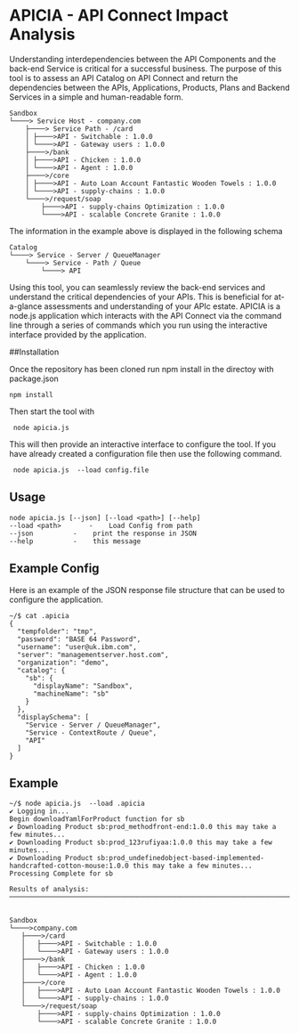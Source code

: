 # APICIA - API Connect Impact Analysis

Understanding interdependencies between the API Components and the back-end Service is critical for a successful business.
The purpose of this tool is to assess an API Catalog on API Connect and return the dependencies between the APIs, Applications, Products, Plans and Backend Services in a simple and human-readable form.

```
Sandbox
└────> Service Host - company.com
    ├────> Service Path - /card
    │ ├────>API - Switchable : 1.0.0
    │ └────>API - Gateway users : 1.0.0
    ├────>/bank
    │ ├────>API - Chicken : 1.0.0
    │ └────>API - Agent : 1.0.0
    ├────>/core
    │ ├────>API - Auto Loan Account Fantastic Wooden Towels : 1.0.0
    │ └────>API - supply-chains : 1.0.0
    └────>/request/soap
        ├────>API - supply-chains Optimization : 1.0.0
        └────>API - scalable Concrete Granite : 1.0.0
```
The information in the example above is displayed in the following schema

```
Catalog
└────> Service - Server / QueueManager
    └────> Service - Path / Queue
        └────> API

```

Using this tool, you can seamlessly review the back-end services and understand the critical dependencies of your APIs. This is beneficial for at-a-glance assessments and understanding of your APIc estate.
APICIA is a node.js application which interacts with the API Connect via the command line through a series of commands which you run using the interactive interface provided by the application.

##Installation

Once the repository has been cloned run npm install in the directoy with package.json

```
npm install
```

Then start the tool with

```
 node apicia.js
```

This will then provide an interactive interface to configure the tool. If you have already created a configuration file then use the following command.


```
 node apicia.js  --load config.file
```

## Usage


```
node apicia.js [--json] [--load <path>] [--help]
--load <path> 		-	 Load Config from path
--json 			-	 print the response in JSON
--help  		-	 this message

```

## Example Config
Here is an example of the JSON response file structure that can be used to configure the application.
```
~/$ cat .apicia
{
  "tempfolder": "tmp",
  "password": "BASE 64 Password",
  "username": "user@uk.ibm.com",
  "server": "managementserver.host.com",
  "organization": "demo",
  "catalog": {
    "sb": {
      "displayName": "Sandbox",
      "machineName": "sb"
    }
  },
  "displaySchema": [
    "Service - Server / QueueManager",
    "Service - ContextRoute / Queue",
    "API"
  ]
}

```


## Example

 ```
 ~/$ node apicia.js  --load .apicia
✔ Logging in...
Begin downloadYamlForProduct function for sb
✔ Downloading Product sb:prod_methodfront-end:1.0.0 this may take a few minutes...
✔ Downloading Product sb:prod_123rufiyaa:1.0.0 this may take a few minutes...
✔ Downloading Product sb:prod_undefinedobject-based-implemented-handcrafted-cotton-mouse:1.0.0 this may take a few minutes...
Processing Complete for sb

Results of analysis:
───────────────────────────────────────────────────────────────────────────────────────────


Sandbox
└────>company.com
 	├────>/card
 	│	├────>API - Switchable : 1.0.0
 	│	└────>API - Gateway users : 1.0.0
 	├────>/bank
 	│	├────>API - Chicken : 1.0.0
 	│	└────>API - Agent : 1.0.0
 	├────>/core
 	│	├────>API - Auto Loan Account Fantastic Wooden Towels : 1.0.0
 	│	└────>API - supply-chains : 1.0.0
 	└────>/request/soap
 	 	├────>API - supply-chains Optimization : 1.0.0
 	 	└────>API - scalable Concrete Granite : 1.0.0

```
